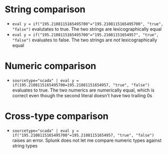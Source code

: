 # String comparison
- `eval y = if("195.2108115165495700"="195.2108115165495700", "true", "false")` evalutates to true. The two strings are lexicographically equal
- `eval y = if("195.2108115165495700"="195.21081151654957", "true", "false")` evaluates to false. The two strings are *not* lexicographically equal 
# Numeric comparison
- `sourcetype="scada" | eval y = if(195.2108115165495700=195.21081151654957, "true", "false")` evaluates to true. The two numerics are numerically
  equal, which is correct even though the second literal doesn't have two trailing 0s
# Cross-type comparison
- `sourcetype="scada" | eval y = if("195.2108115165495700"=195.21081151654957, "true", "false")` raises an error. Splunk does not let me compare
  numeric types against string types